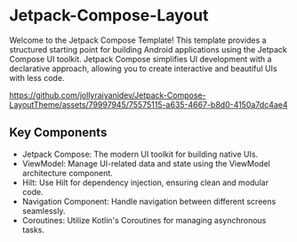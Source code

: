 # Jetpack-Compose-Layout

Welcome to the Jetpack Compose Template! This template provides a structured starting point for building Android applications using the Jetpack Compose UI toolkit. Jetpack Compose simplifies UI development with a declarative approach, allowing you to create interactive and beautiful UIs with less code.



https://github.com/jollyraiyanidev/Jetpack-Compose-LayoutTheme/assets/79997945/75575115-a635-4667-b8d0-4150a7dc4ae4


## Key Components

* Jetpack Compose: The modern UI toolkit for building native UIs.
* ViewModel: Manage UI-related data and state using the ViewModel architecture component.
* Hilt: Use Hilt for dependency injection, ensuring clean and modular code.
* Navigation Component: Handle navigation between different screens seamlessly.
* Coroutines: Utilize Kotlin's Coroutines for managing asynchronous tasks.
